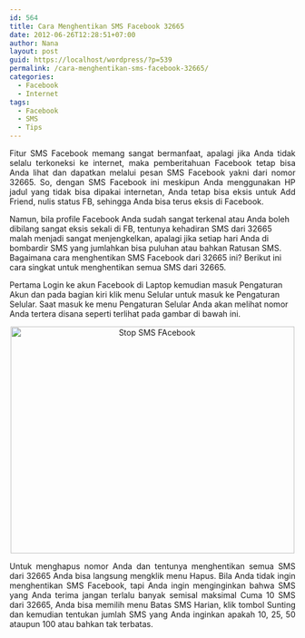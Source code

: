 ```yaml
---
id: 564
title: Cara Menghentikan SMS Facebook 32665
date: 2012-06-26T12:28:51+07:00
author: Nana
layout: post
guid: https://localhost/wordpress/?p=539
permalink: /cara-menghentikan-sms-facebook-32665/
categories:
  - Facebook
  - Internet
tags:
  - Facebook
  - SMS
  - Tips
---
```

<p style="text-align: justify;">
  Fitur SMS Facebook memang sangat bermanfaat, apalagi jika Anda tidak selalu terkoneksi ke internet, maka pemberitahuan Facebook tetap bisa Anda lihat dan dapatkan melalui pesan SMS Facebook yakni dari nomor 32665. So, dengan SMS Facebook ini meskipun Anda menggunakan HP jadul yang tidak bisa dipakai internetan, Anda tetap bisa eksis untuk Add Friend, nulis status FB, sehingga Anda bisa terus eksis di Facebook.
</p>

Namun, bila profile Facebook Anda sudah sangat terkenal atau Anda boleh dibilang sangat eksis sekali di FB, tentunya kehadiran SMS dari 32665 malah menjadi sangat menjengkelkan, apalagi jika setiap hari Anda di bombardir SMS yang jumlahkan bisa puluhan atau bahkan Ratusan SMS. Bagaimana cara menghentikan SMS Facebook dari 32665 ini? Berikut ini cara singkat untuk menghentikan semua SMS dari 32665.

Pertama Login ke akun Facebook di Laptop kemudian masuk Pengaturan Akun dan pada bagian kiri klik menu Selular untuk masuk ke Pengaturan Selular. Saat masuk ke menu Pengaturan Selular Anda akan melihat nomor Anda tertera disana seperti terlihat pada gambar di bawah ini.

<!--more-->

<p style="text-align: center;">
  <img loading="lazy" src="https://1.bp.blogspot.com/-Y3alqbAcCLg/T-mq7jAI1-I/AAAAAAAAAB8/B26xl6giJkw/s1600/stop_sms_32665.jpg" border="0" alt="Stop SMS FAcebook" width="500" height="400" />
</p>

<p style="text-align: justify;">
  Untuk menghapus nomor Anda dan tentunya menghentikan semua SMS dari 32665 Anda bisa langsung mengklik menu Hapus. Bila Anda tidak ingin menghentikan SMS Facebook, tapi Anda ingin menginginkan bahwa SMS yang Anda terima jangan terlalu banyak semisal maksimal Cuma 10 SMS dari 32665, Anda bisa memilih menu Batas SMS Harian, klik tombol Sunting dan kemudian tentukan jumlah SMS yang Anda inginkan apakah 10, 25, 50 ataupun 100 atau bahkan tak terbatas.
</p>